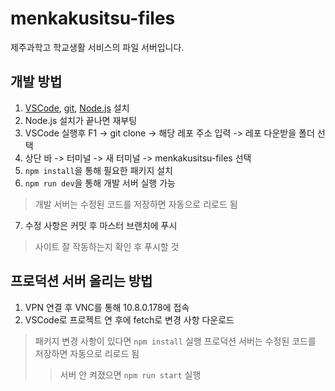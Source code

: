 # menkakusitsu-files

제주과학고 학교생활 서비스의 파일 서버입니다.

## 개발 방법

1. [VSCode](https://code.visualstudio.com/download), [git](https://git-scm.com/downloads), [Node.js](https://nodejs.org/ko/) 설치
2. Node.js 설치가 끝나면 재부팅
3. VSCode 실행후 F1 -> git clone -> 해당 레포 주소 입력 -> 레포 다운받을 폴더 선택
4. 상단 바 -> 터미널 -> 새 터미널 -> menkakusitsu-files 선택
5. `npm install`을 통해 필요한 패키지 설치
6. `npm run dev`을 통해 개발 서버 실행 가능
> 개발 서버는 수정된 코드를 저장하면 자동으로 리로드 됨
7. 수정 사항은 커밋 후 마스터 브랜치에 푸시
> 사이트 잘 작동하는지 확인 후 푸시할 것

## 프로덕션 서버 올리는 방법

1. VPN 연결 후 VNC를 통해 10.8.0.178에 접속
2. VSCode로 프로젝트 연 후에 fetch로 변경 사항 다운로드
> 패키지 변경 사항이 있다면 `npm install` 실행
> 프로덕션 서버는 수정된 코드를 저장하면 자동으로 리로드 됨
>> 서버 안 켜졌으면 `npm run start` 실행
